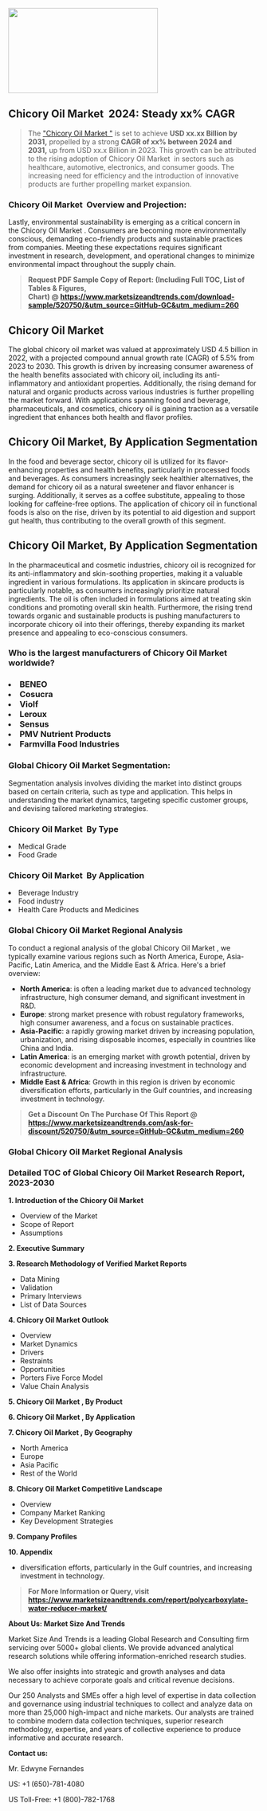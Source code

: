 <p><img class="alignnone size-medium wp-image-20088" src="https://ffe5etoiles.com/wp-content/uploads/2024/12/MST1-300x171.png" alt="" width="300" height="171" /></p><h2 id="ember46" class="ember-view reader-text-block__heading-2">Chicory Oil Market &nbsp;2024: Steady&nbsp;xx% CAGR</h2><blockquote id="ember47" class="ember-view reader-text-block__blockquote">The&nbsp;<a class="app-aware-link " href="https://www.marketsizeandtrends.com/download-sample/520750/&utm_source=GitHub-GC&utm_medium=260" target="_blank" data-test-app-aware-link="">"Chicory Oil Market "</a>&nbsp;is set to achieve&nbsp;<strong>USD&nbsp;xx.xx&nbsp;Billion by 2031,</strong>&nbsp;propelled by a strong&nbsp;<strong>CAGR of&nbsp;xx% between 2024 and 2031,</strong>&nbsp;up from USD xx.x Billion in 2023. This growth can be attributed to the rising adoption of&nbsp;Chicory Oil Market &nbsp;in sectors such as healthcare, automotive, electronics, and consumer goods. The increasing need for efficiency and the introduction of innovative products are further propelling market expansion.</blockquote><h3 id="ember48" class="ember-view reader-text-block__heading-3">Chicory Oil Market &nbsp;Overview and Projection:</h3><p id="ember49" class="ember-view reader-text-block__paragraph">Lastly, environmental sustainability is emerging as a critical concern in the&nbsp;Chicory Oil Market . Consumers are becoming more environmentally conscious, demanding eco-friendly products and sustainable practices from companies. Meeting these expectations requires significant investment in research, development, and operational changes to minimize environmental impact throughout the supply chain.</p><blockquote id="ember50" class="ember-view reader-text-block__blockquote"><strong>Request PDF Sample Copy of Report: (Including Full TOC, List of Tables &amp; Figures, Chart)&nbsp;@&nbsp;<strong><a href="https://www.marketsizeandtrends.com/download-sample/520750/&utm_source=GitHub-GC&utm_medium=260" target="_blank">https://www.marketsizeandtrends.com/download-sample/520750/&utm_source=GitHub-GC&utm_medium=260</a></strong></strong></blockquote><h3 class=""> <h2>Chicory Oil Market</h2><p>The global chicory oil market was valued at approximately USD 4.5 billion in 2022, with a projected compound annual growth rate (CAGR) of 5.5% from 2023 to 2030. This growth is driven by increasing consumer awareness of the health benefits associated with chicory oil, including its anti-inflammatory and antioxidant properties. Additionally, the rising demand for natural and organic products across various industries is further propelling the market forward. With applications spanning food and beverage, pharmaceuticals, and cosmetics, chicory oil is gaining traction as a versatile ingredient that enhances both health and flavor profiles.</p><h2>Chicory Oil Market, By Application Segmentation</h2><p>In the food and beverage sector, chicory oil is utilized for its flavor-enhancing properties and health benefits, particularly in processed foods and beverages. As consumers increasingly seek healthier alternatives, the demand for chicory oil as a natural sweetener and flavor enhancer is surging. Additionally, it serves as a coffee substitute, appealing to those looking for caffeine-free options. The application of chicory oil in functional foods is also on the rise, driven by its potential to aid digestion and support gut health, thus contributing to the overall growth of this segment.</p><h2>Chicory Oil Market, By Application Segmentation</h2><p>In the pharmaceutical and cosmetic industries, chicory oil is recognized for its anti-inflammatory and skin-soothing properties, making it a valuable ingredient in various formulations. Its application in skincare products is particularly notable, as consumers increasingly prioritize natural ingredients. The oil is often included in formulations aimed at treating skin conditions and promoting overall skin health. Furthermore, the rising trend towards organic and sustainable products is pushing manufacturers to incorporate chicory oil into their offerings, thereby expanding its market presence and appealing to eco-conscious consumers.</p></h3><h3 id="" class="">Who is the largest manufacturers of&nbsp;Chicory Oil Market worldwide?</h3><h3 class=""></Li><Li>BENEO</Li><Li> Cosucra</Li><Li> Violf</Li><Li> Leroux</Li><Li> Sensus</Li><Li> PMV Nutrient Products</Li><Li> Farmvilla Food Industries</h3><h3 id="ember53" class="ember-view reader-text-block__heading-3">Global&nbsp;Chicory Oil Market Segmentation:</h3><p id="ember54" class="ember-view reader-text-block__paragraph">Segmentation analysis involves dividing the market into distinct groups based on certain criteria, such as type and application. This helps in understanding the market dynamics, targeting specific customer groups, and devising tailored marketing strategies.</p><h3 id="" class="">Chicory Oil Market &nbsp;By Type</h3><p></Li><Li>Medical Grade</Li><Li> Food Grade</p><h3 id="" class="">Chicory Oil Market &nbsp;By Application</h3><p class=""></Li><Li>Beverage Industry</Li><Li> Food industry</Li><Li> Health Care Products and Medicines</p><h3 id="ember62" class="ember-view reader-text-block__heading-3">Global Chicory Oil Market Regional Analysis</h3><p id="ember63" class="ember-view reader-text-block__paragraph">To conduct a regional analysis of the global Chicory Oil Market , we typically examine various regions such as North America, Europe, Asia-Pacific, Latin America, and the Middle East &amp; Africa. Here's a brief overview:</p><ul><li><strong>North America</strong>: is often a leading market due to advanced technology infrastructure, high consumer demand, and significant investment in R&amp;D.</li><li><strong>Europe</strong>: strong market presence with robust regulatory frameworks, high consumer awareness, and a focus on sustainable practices.</li><li><strong>Asia-Pacific</strong>: a rapidly growing market driven by increasing population, urbanization, and rising disposable incomes, especially in countries like China and India.</li><li><strong>Latin America</strong>: is an emerging market with growth potential, driven by economic development and increasing investment in technology and infrastructure.</li><li><strong>Middle East &amp; Africa</strong>: Growth in this region is driven by economic diversification efforts, particularly in the Gulf countries, and increasing investment in technology.</li></ul><blockquote id="ember61" class="ember-view reader-text-block__blockquote"><strong>Get a Discount On The Purchase Of This Report @ <strong><a href="https://html-cleaner.com/" target="">https://www.marketsizeandtrends.com/ask-for-discount/520750/&utm_source=GitHub-GC&utm_medium=260</a></strong></strong></blockquote><h3 id="ember62" class="ember-view reader-text-block__heading-3">Global Chicory Oil Market Regional Analysis</h3><h3 id="" class="">Detailed TOC of Global Chicory Oil Market Research Report, 2023-2030</h3><p id="" class=""><strong>1. Introduction of the Chicory Oil Market </strong></p><ul><li>Overview of the Market</li><li>Scope of Report</li><li>Assumptions</li></ul><p id="" class=""><strong>2. Executive Summary</strong></p><p id="" class=""><strong>3. Research Methodology of Verified Market Reports</strong></p><ul><li>Data Mining</li><li>Validation</li><li>Primary Interviews</li><li>List of Data Sources</li></ul><p id="" class=""><strong>4. Chicory Oil Market Outlook</strong></p><ul><li>Overview</li><li>Market Dynamics</li><li>Drivers</li><li>Restraints</li><li>Opportunities</li><li>Porters Five Force Model</li><li>Value Chain Analysis</li></ul><p id="" class=""><strong>5. Chicory Oil Market , By Product</strong></p><p id="" class=""><strong>6. Chicory Oil Market , By Application</strong></p><p id="" class=""><strong>7. Chicory Oil Market , By Geography</strong></p><ul><li>North America</li><li>Europe</li><li>Asia Pacific</li><li>Rest of the World</li></ul><p id="" class=""><strong>8. Chicory Oil Market Competitive Landscape</strong></p><ul><li>Overview</li><li>Company Market Ranking</li><li>Key Development Strategies</li></ul><p id="" class=""><strong>9. Company Profiles</strong></p><p id="" class=""><strong>10. Appendix</strong></p><ul><li>diversification efforts, particularly in the Gulf countries, and increasing investment in technology.</li></ul><blockquote id="ember65" class="ember-view reader-text-block__blockquote"><strong>For More Information or Query, visit <strong><strong><a href="https://html-cleaner.com/" target="">https://www.marketsizeandtrends.com/report/polycarboxylate-water-reducer-market/</a></strong></strong></strong></blockquote><p id="" class=""><strong>About Us: Market Size And Trends</strong></p><p id="" class="">Market Size And Trends is a leading Global Research and Consulting firm servicing over 5000+ global clients. We provide advanced analytical research solutions while offering information-enriched research studies.</p><p id="" class="">We also offer insights into strategic and growth analyses and data necessary to achieve corporate goals and critical revenue decisions.</p><p id="" class="">Our 250 Analysts and SMEs offer a high level of expertise in data collection and governance using industrial techniques to collect and analyze data on more than 25,000 high-impact and niche markets. Our analysts are trained to combine modern data collection techniques, superior research methodology, expertise, and years of collective experience to produce informative and accurate research.</p><p id="" class=""><strong>Contact us:</strong></p><p id="" class="">Mr. Edwyne Fernandes</p><p id="" class="">US: +1 (650)-781-4080</p><p id="" class="">US Toll-Free: +1 (800)-782-1768</p>
